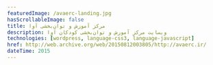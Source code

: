 ```yaml
---
featuredImage: /avaerc-landing.jpg
hasScrollableImage: false
title: مرکز آموزش و توان‌بخشی آوا
description: وبسایت مرکز آموزش و توان‌بخشی کودکان آوا
technologies: [wordpress, language-css3, language-javascript]
href: http://web.archive.org/web/20150812003805/http://avaerc.ir/
dateTime: 2015
---
```

